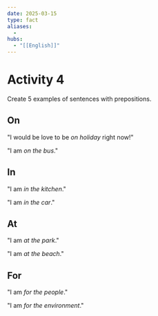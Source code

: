 ```yaml
---
date: 2025-03-15
type: fact
aliases:
  -
hubs:
  - "[[English]]"
---
```


# Activity 4

Create 5 examples of sentences with prepositions.

## On

"I would be love to be *on holiday* right now!"

"I am *on the bus*."


## In

"I am *in the kitchen*."

"I am *in the car*."


## At

"I am *at the park*."

"I am *at the beach*."


## For

"I am *for the people*."

"I am *for the environment*."
